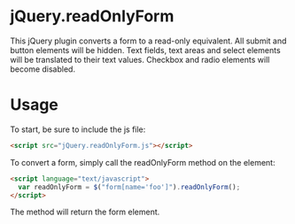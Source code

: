 jQuery.readOnlyForm
===================

This jQuery plugin converts a form to a read-only equivalent. All submit and button elements will be hidden. 
Text fields, text areas and select elements will be translated to their text values. Checkbox and radio elements
will become disabled.

Usage
=====

To start, be sure to include the js file:
```HTML
<script src="jQuery.readOnlyForm.js"></script>
```


To convert a form, simply call the readOnlyForm method on the element:
```HTML
<script language="text/javascript">
  var readOnlyForm = $("form[name='foo']").readOnlyForm();
</script>
```

The method will return the form element.
